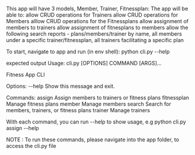 This app will have 3 models, Member, Trainer, Fitnessplan:
The app will be able to:
allow CRUD operations for Trainers
allow CRUD operations for Members
alllow CRUD operations for the Fitnessplans
allow assignment of members to trainers
allow assignment of fitnesplans to members
allow the following search reports - plans/members/trainer by name, all members under a specific trainer/fitnessplan, all trainers facilitating a specific plan

To start, navigate to app and run (in env shell): 
python cli.py --help

expected output
Usage: cli.py [OPTIONS] COMMAND [ARGS]...

  Fitness App CLI

Options:
  --help  Show this message and exit.

Commands:
  assign       Assign members to trainers or fitness plans
  fitnessplan  Manage fitness plans
  member       Manage members
  search       Search for members, trainers, or fitness plans
  trainer      Manage trainers

With each command, you can run --help to show usage, e.g
python cli.py assign --help

NOTE : 
To run these commands, please navigate into the app folder, to access the cli.py file